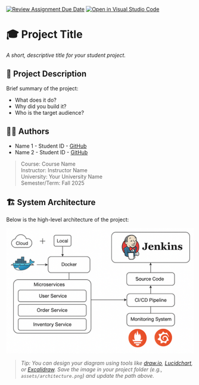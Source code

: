 [![Review Assignment Due Date](https://classroom.github.com/assets/deadline-readme-button-22041afd0340ce965d47ae6ef1cefeee28c7c493a6346c4f15d667ab976d596c.svg)](https://classroom.github.com/a/SgPtMhMI)
[![Open in Visual Studio Code](https://classroom.github.com/assets/open-in-vscode-2e0aaae1b6195c2367325f4f02e2d04e9abb55f0b24a779b69b11b9e10269abc.svg)](https://classroom.github.com/online_ide?assignment_repo_id=19462044&assignment_repo_type=AssignmentRepo)
# 🎓 Project Title

_A short, descriptive title for your student project._

## 📝 Project Description

Brief summary of the project:
- What does it do?
- Why did you build it?
- Who is the target audience?

## 🧑‍💻 Authors

- Name 1 - Student ID - [GitHub](https://github.com/username)
- Name 2 - Student ID - [GitHub](https://github.com/username)

> Course: Course Name  
> Instructor: Instructor Name  
> University: Your University Name  
> Semester/Term: Fall 2025

## 🏗️ System Architecture

Below is the high-level architecture of the project:

![Architecture Diagram](assets/architecture.png)

> _Tip: You can design your diagram using tools like [draw.io](https://draw.io), [Lucidchart](https://lucidchart.com), or [Excalidraw](https://excalidraw.com). Save the image in your project folder (e.g., `assets/architecture.png`) and update the path above._

